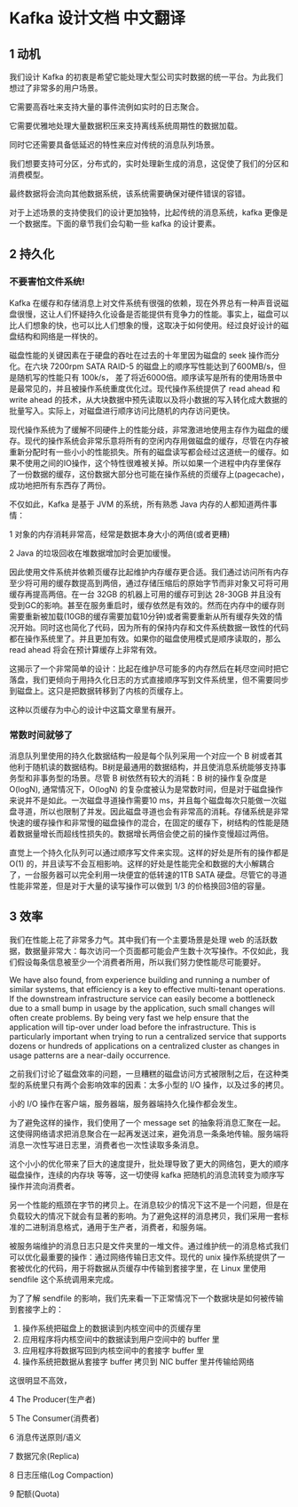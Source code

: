# Kafka 设计文档 中文翻译

## 1 动机

我们设计 Kafka 的初衷是希望它能处理大型公司实时数据的统一平台。为此我们想过了非常多的用户场景。

它需要高吞吐来支持大量的事件流例如实时的日志聚合。

它需要优雅地处理大量数据积压来支持离线系统周期性的数据加载。

同时它还需要具备低延迟的特性来应对传统的消息队列场景。

我们想要支持可分区，分布式的，实时处理新生成的消息，这促使了我们的分区和消费模型。

最终数据将会流向其他数据系统，该系统需要确保对硬件错误的容错。

对于上述场景的支持使我们的设计更加独特，比起传统的消息系统，kafka 更像是一个数据库。下面的章节我们会勾勒一些 kafka 的设计要素。

## 2 持久化

### 不要害怕文件系统!

Kafka 在缓存和存储消息上对文件系统有很强的依赖，现在外界总有一种声音说磁盘很慢，这让人们怀疑持久化设备是否能提供有竞争力的性能。事实上，磁盘可以比人们想象的快，也可以比人们想象的慢，这取决于如何使用。经过良好设计的磁盘结构和网络是一样快的。

磁盘性能的关键因素在于硬盘的吞吐在过去的十年里因为磁盘的 seek 操作而分化。在六块 7200rpm SATA RAID-5  的磁盘上的顺序写性能达到了600MB/s，但是随机写的性能只有 100k/s， 差了将近6000倍。顺序读写是所有的使用场景中是最常见的，并且被操作系统重度优化过。现代操作系统提供了 read ahead 和 write ahead 的技术，从大块数据中预先读取以及将小数据的写入转化成大数据的批量写入。实际上，对磁盘进行顺序访问比随机的内存访问更快。

现代操作系统为了缓解不同硬件上的性能分歧，非常激进地使用主存作为磁盘的缓存。现代的操作系统会非常乐意将所有的空闲内存用做磁盘的缓存，尽管在内存被重新分配时有一些小小的性能损失。所有的磁盘读写都会经过这道统一的缓存。如果不使用之间的IO操作，这个特性很难被关掉。所以如果一个进程中内存里保存了一份数据的缓存，这份数据大部分也可能在操作系统的页缓存上(pagecache)，成功地把所有东西存了两份。

不仅如此，Kafka 是基于 JVM 的系统，所有熟悉 Java 内存的人都知道两件事情：

1 对象的内存消耗非常高，经常是数据本身大小的两倍(或者更糟)

2 Java 的垃圾回收在堆数据增加时会更加缓慢。

因此使用文件系统并依赖页缓存比起维护内存缓存更合适。我们通过访问所有内存至少将可用的缓存数提高到两倍，通过存储压缩后的原始字节而非对象又可将可用缓存再提高两倍。在一台 32GB 的机器上可用的缓存可到达 28-30GB 并且没有受到GC的影响。甚至在服务重启时，缓存依然是有效的。然而在内存中的缓存则需要重新被加载(10GB的缓存需要加载10分钟)或者需要重新从所有缓存失效的情况开始。同时这也简化了代码，因为所有的保持内存和文件系统数据一致性的代码都在操作系统里了。并且更加有效。如果你的磁盘使用模式是顺序读取的，那么read ahead 将会在预计算缓存上非常有效。

这揭示了一个非常简单的设计：比起在维护尽可能多的内存然后在耗尽空间时把它落盘，我们更倾向于用持久化日志的方式直接顺序写到文件系统里，但不需要同步到磁盘上。这只是把数据转移到了内核的页缓存上。

这种以页缓存为中心的设计中这篇文章里有展开。

### 常数时间就够了

 消息队列里使用的持久化数据结构一般是每个队列采用一个对应一个 B 树或者其他利于随机读的数据结构。B树是最通用的数据结构，并且使消息系统能够支持事务型和非事务型的场景。尽管 B 树依然有较大的消耗：B 树的操作复杂度是 O(logN), 通常情况下，O(logN) 的复杂度被认为是常数时间，但是对于磁盘操作来说并不是如此。一次磁盘寻道操作需要10 ms，并且每个磁盘每次只能做一次磁盘寻道，所以也限制了并发。因此磁盘寻道也会有非常高的消耗。存储系统是非常快速的缓存操作和非常慢的磁盘操作的混合，在固定的缓存下，树结构的性能是随着数据量增长而超线性损失的。数据增长两倍会使之前的操作变慢超过两倍。

直觉上一个持久化队列可以通过顺序写文件来实现。这样的好处是所有的操作都是 O(1) 的，并且读写不会互相影响。这样的好处是性能完全和数据的大小解耦合了，一台服务器可以完全利用一块便宜的低转速的1TB SATA 硬盘。尽管它的寻道性能非常差，但是对于大量的读写操作可以做到 1/3 的价格换回3倍的容量。

## 3 效率




我们在性能上花了非常多力气。其中我们有一个主要场景是处理 web 的活跃数据，数据量非常大：每次访问一个页面都可能会产生数十次写操作。不仅如此，我们假设每条信息被至少一个消费者所用，所以我们努力使性能尽可能要好。

We have also found, from experience building and running a number of similar systems, that efficiency is a key to effective multi-tenant operations. If the downstream infrastructure service can easily become a bottleneck due to a small bump in usage by the application, such small changes will often create problems. By being very fast we help ensure that the application will tip-over under load before the infrastructure. This is particularly important when trying to run a centralized service that supports dozens or hundreds of applications on a centralized cluster as changes in usage patterns are a near-daily occurrence.

之前我们讨论了磁盘效率的问题，一旦糟糕的磁盘访问方式被限制之后，在这种类型的系统里只有两个会影响效率的因素：太多小型的 I/O 操作，以及过多的拷贝。

小的 I/O 操作在客户端，服务器端，服务器端持久化操作都会发生。

为了避免这样的操作，我们使用了一个 message set 的抽象将消息汇聚在一起。这使得网络请求把消息聚合在一起再发送过来，避免消息一条条地传输。服务端将消息一次性写进日志里，消费者也一次性读取多条消息。

这个小小的优化带来了巨大的速度提升，批处理导致了更大的网络包，更大的顺序磁盘操作，连续的内存块 等等，这一切使得 kafka 把随机的消息流转变为顺序写操作并流向消费者。

另一个性能的瓶颈在字节的拷贝上。在消息较少的情况下这不是一个问题，但是在负载较大的情况下就会有显著的影响。为了避免这样的消息拷贝，我们采用一套标准的二进制消息格式，通用于生产者，消费者，和服务端。

被服务端维护的消息日志只是文件夹里的一堆文件。通过维护统一的消息格式我们可以优化最重要的操作：通过网络传输日志文件。现代的 unix 操作系统提供了一套被优化的代码，用于将数据从页缓存中传输到套接字里，在 Linux 里使用 sendfile 这个系统调用来完成。

为了了解 sendfile 的影响，我们先来看一下正常情况下一个数据块是如何被传输到套接字上的：

1. 操作系统把磁盘上的数据读到内核空间中的页缓存里
2. 应用程序将内核空间中的数据读到用户空间中的 buffer 里
3. 应用程序将数据写回到内核空间中的套接字 buffer 里
4. 操作系统把数据从套接字 buffer 拷贝到 NIC buffer 里并传输给网络

这很明显不高效，

4 The Producer(生产者)

5 The Consumer(消费者)

6 消息传送原则/语义

7 数据冗余(Replica)

8 日志压缩(Log Compaction)

9 配额(Quota)
